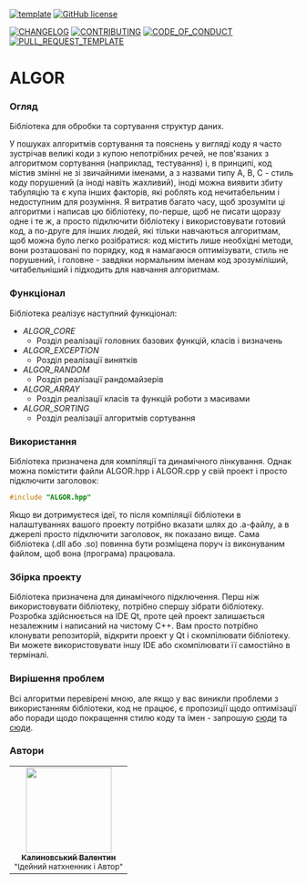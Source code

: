 [![template](https://img.shields.io/badge/Repository-template-darkred)](https://github.com/Nakama3942/template_rep)
[![GitHub license](https://img.shields.io/github/license/Nakama3942/ALGOR?color=gold&style=flat-square)](https://github.com/Nakama3942/ALGOR/blob/main/LICENSE)

[![CHANGELOG](https://img.shields.io/badge/here-CHANGELOG-yellow)](https://github.com/Nakama3942/ALGOR/blob/main/CHANGELOG.md)
[![CONTRIBUTING](https://img.shields.io/badge/here-CONTRIBUTING-indigo)](https://github.com/Nakama3942/ALGOR/blob/main/CONTRIBUTING.md)
[![CODE_OF_CONDUCT](https://img.shields.io/badge/here-CODE_OF_CONDUCT-darkgreen)](https://github.com/Nakama3942/ALGOR/blob/main/CODE_OF_CONDUCT.md)
[![PULL_REQUEST_TEMPLATE](https://img.shields.io/badge/here-PULL_REQUEST_TEMPLATE-orange)](https://github.com/Nakama3942/ALGOR/blob/main/.github/PULL_REQUEST_TEMPLATE.md)

# ALGOR
### Огляд
Бібліотека для обробки та сортування структур даних.

У пошуках алгоритмів сортування та пояснень у вигляді коду я часто зустрічав великі коди з купою непотрібних речей, не пов'язаних з алгоритмом сортування (наприклад, тестування) і, в принципі, код містив змінні не зі звичайними іменами, а з назвами типу A, B, C - стиль коду порушений (а іноді навіть жахливий), іноді можна виявити збиту табуляцію та є купа інших факторів, які роблять код нечитабельним і недоступним для розуміння. Я витратив багато часу, щоб зрозуміти ці алгоритми і написав цю бібліотеку, по-перше, щоб не писати щоразу одне і те ж, а просто підключити бібліотеку і використовувати готовий код, а по-друге для інших людей, які тільки навчаються алгоритмам, щоб можна було легко розібратися: код містить лише необхідні методи, вони розташовані по порядку, код я намагаюся оптимізувати, стиль не порушений, і головне - завдяки нормальним іменам код зрозуміліший, читабельніший і підходить для навчання алгоритмам.

### Функціонал
Бібліотека реалізує наступний функціонал:
- *ALGOR_CORE*
	- Розділ реалізації головних базових функцій, класів і визначень
- *ALGOR_EXCEPTION*
	- Розділ реалізації винятків
- *ALGOR_RANDOM*
	- Розділ реалізації рандомайзерів
- *ALGOR_ARRAY*
	- Розділ реалізації класів та функцій роботи з масивами
- *ALGOR_SORTING*
	- Розділ реалізації алгоритмів сортування

### Використання
Бібліотека призначена для компіляції та динамічного лінкування. Однак можна помістити файли ALGOR.hpp і ALGOR.cpp у свій проект і просто підключити заголовок:
```cpp
#include "ALGOR.hpp"
```
Якщо ви дотримуєтеся ідеї, то після компіляції бібліотеки в налаштуваннях вашого проекту потрібно вказати шлях до .a-файлу, а в джерелі просто підключити заголовок, як показано вище. Сама бібліотека (.dll або .so) повинна бути розміщена поруч із виконуваним файлом, щоб вона (програма) працювала.

### Збірка проекту
Бібліотека призначена для динамічного підключення. Перш ніж використовувати бібліотеку, потрібно спершу зібрати бібліотеку. Розробка здійснюється на IDE Qt, проте цей проект залишається незалежним і написаний на чистому C++. Вам просто потрібно клонувати репозиторій, відкрити проект у Qt і скомпілювати бібліотеку. Ви можете використовувати іншу IDE або скомпілювати її самостійно в терміналі.

### Вирішення проблем
Всі алгоритми перевірені мною, але якщо у вас виникли проблеми з використанням бібліотеки, код не працює, є пропозиції щодо оптимізації або поради щодо покращення стилю коду та імен - запрошую [сюди](https://github.com/Nakama3942/ALGOR/blob/main/CONTRIBUTING.md) та [сюди](https://github.com/Nakama3942/ALGOR/blob/main/CODE_OF_CONDUCT.md).

### Автори
<table>
	<tr>
		<td align="center"><a href="https://github.com/Nakama3942"><img src="https://avatars.githubusercontent.com/u/73797846?s=400&u=a9b7688ac521d739825d7003a5bd599aab74cb76&v=4" width="150px;" alt=""/><br /><sub><b>Калиновський Валентин</b></sub></a><sub><br />"Ідейний натхненник і Автор"</sub></td>
		<!--<td></td>-->
	</tr>
<!--
	<tr>
		<td></td>
		<td></td>
	</tr>
-->
</table>